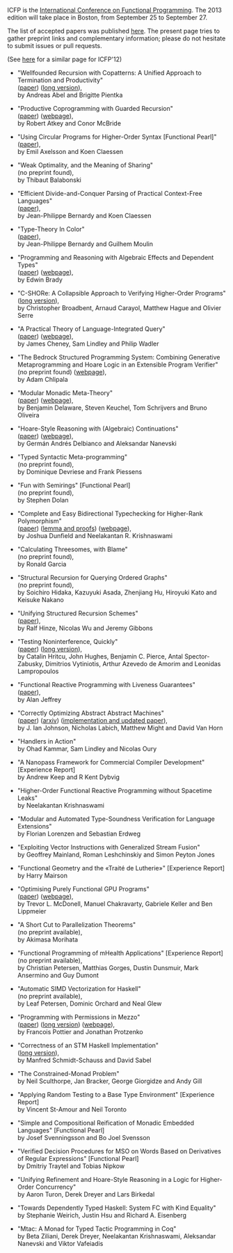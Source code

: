 ICFP is the [International Conference on Functional Programming](http://icfpconference.org/).
The 2013 edition will take place in Boston, from September 25 to September 27.

The list of accepted papers was published [here](http://icfpconference.org/icfp2013/accepted.html). The present page tries to gather preprint links and complementary information; please do not hesitate to submit issues or pull requests.

(See [here](https://github.com/technogeeky/icfp12-paper-links) for a similar page for ICFP'12)

- "Wellfounded Recursion with Copatterns: A Unified Approach to Termination and Productivity"  
  ([paper](http://www.cs.mcgill.ca/~bpientka/papers/icfp13.pdf))
  ([long version](http://www.tcs.ifi.lmu.de/~abel/icfp13-long.pdf)),  
  by Andreas Abel and Brigitte Pientka

- "Productive Coprogramming with Guarded Recursion"  
  ([paper](http://bentnib.org/productive.pdf))
  ([webpage](http://bentnib.org/posts/2013-03-29-productive-coprogramming.html)),  
  by Robert Atkey and Conor McBride

- "Using Circular Programs for Higher-Order Syntax [Functional Pearl]"  
  ([paper](http://www.cse.chalmers.se/~emax/documents/axelsson2013using_DRAFT.pdf)),  
  by Emil Axelsson and Koen Claessen

- "Weak Optimality, and the Meaning of Sharing"  
  (no preprint found),  
  by Thibaut Balabonski

- "Efficient Divide-and-Conquer Parsing of Practical Context-Free Languages"  
  ([paper](http://www.cse.chalmers.se/~bernardy/PP.pdf)),  
  by Jean-Philippe Bernardy and Koen Claessen

- "Type-Theory In Color"  
  ([paper](http://www.cse.chalmers.se/~bernardy/CCCC.pdf)),  
  by Jean-Philippe Bernardy and Guilhem Moulin

- "Programming and Reasoning with Algebraic Effects and Dependent Types"  
  ([paper](http://www.cs.st-andrews.ac.uk/~eb/drafts/effects.pdf))
  ([webpage](http://edwinb.wordpress.com/2013/03/28/programming-and-reasoning-with-algebraic-effects-and-dependent-types/)),  
   by Edwin Brady

- "C-SHORe: A Collapsible Approach to Verifying Higher-Order Programs"  
  ([long version](http://www.cs.rhul.ac.uk/~hague/files/papers/icfp13-long.pdf)),  
  by Christopher Broadbent, Arnaud Carayol, Matthew Hague and Olivier Serre

- "A Practical Theory of Language-Integrated Query"  
  ([paper](http://homepages.inf.ed.ac.uk/jcheney/linq/linq.pdf))
  ([webpage](http://homepages.inf.ed.ac.uk/jcheney/linq/)),  
  by James Cheney, Sam Lindley and Philip Wadler

- "The Bedrock Structured Programming System: Combining Generative Metaprogramming and Hoare Logic in an Extensible Program Verifier"  
  (no preprint found)
  ([webpage](http://adam.chlipala.net/papers/BedrockICFP13/)),  
  by Adam Chlipala

- "Modular Monadic Meta-Theory"  
  ([paper](http://ropas.snu.ac.kr/%7Ebruno/papers/3MT.pdf))
  ([webpage](http://www.cs.utexas.edu/~bendy/3MT/)),  
  by Benjamin Delaware, Steven Keuchel, Tom Schrijvers and Bruno Oliveira

- "Hoare-Style Reasoning with (Algebraic) Continuations"  
  ([paper](http://software.imdea.org/~germand/pubs/httcc-ext.pdf))
  ([webpage](http://software.imdea.org/~germand/HTTcc/)),  
  by Germán Andrés Delbianco and Aleksandar Nanevski

- "Typed Syntactic Meta-programming"  
  (no preprint found),  
  by Dominique Devriese and Frank Piessens

- "Fun with Semirings" [Functional Pearl]  
  (no preprint found),  
  by Stephen Dolan

- "Complete and Easy Bidirectional Typechecking for Higher-Rank Polymorphism"  
  ([paper](http://www.cs.cmu.edu/~joshuad/papers/bidir/Dunfield13_bidir_submitted.pdf))
  ([lemma and proofs](http://www.cs.cmu.edu/~joshuad/papers/bidir/Dunfield13_bidir_submitted_proofs.pdf))
  ([webpage](http://www.cs.cmu.edu/~joshuad/papers/bidir/)),  
  by Joshua Dunfield and Neelakantan R. Krishnaswami

- "Calculating Threesomes, with Blame"  
  (no preprint found),  
  by Ronald Garcia

- "Structural Recursion for Querying Ordered Graphs"  
  (no preprint found),  
  by Soichiro Hidaka, Kazuyuki Asada, Zhenjiang Hu, Hiroyuki Kato and Keisuke Nakano

- "Unifying Structured Recursion Schemes"  
  ([paper](http://www.cs.ox.ac.uk/people/jeremy.gibbons/publications/urs.pdf)),  
  by Ralf Hinze, Nicolas Wu and Jeremy Gibbons

- "Testing Noninterference, Quickly"  
  ([paper](http://research.microsoft.com/en-us/people/dimitris/safeqc-picopaper.pdf))
  ([long version](http://www.crash-safe.org/sites/default/files/testing-noninterference-draft-full_0.pdf)),  
  by Catalin Hritcu, John Hughes, Benjamin C. Pierce, Antal Spector-Zabusky, Dimitrios Vytiniotis, Arthur Azevedo de Amorim and Leonidas Lampropoulos

- "Functional Reactive Programming with Liveness Guarantees"  
  ([paper](http://ect.bell-labs.com/who/ajeffrey/papers/icfp13.pdf)),  
   by Alan Jeffrey

- "Correctly Optimizing Abstract Abstract Machines"  
  ([paper](http://www.ccs.neu.edu/home/ianj/coaam-draft.pdf))
  ([arxiv](http://arxiv.org/abs/1211.3722))
  ([implementation and updated paper](https://github.com/dvanhorn/oaam)),  
  by J. Ian Johnson, Nicholas Labich, Matthew Might and David Van Horn

- "Handlers in Action"  
  by Ohad Kammar, Sam Lindley and Nicolas Oury

- "A Nanopass Framework for Commercial Compiler Development" [Experience Report]  
  by Andrew Keep and R Kent Dybvig

- "Higher-Order Functional Reactive Programming without Spacetime Leaks"  
  by Neelakantan Krishnaswami

- "Modular and Automated Type-Soundness Verification for Language Extensions"  
  by Florian Lorenzen and Sebastian Erdweg

- "Exploiting Vector Instructions with Generalized Stream Fusion"  
  by Geoffrey Mainland, Roman Leshchinskiy and Simon Peyton Jones

- "Functional Geometry and the «Traité de Lutherie»" [Experience Report]  
  by Harry Mairson

- "Optimising Purely Functional GPU Programs"  
  ([paper](http://www.cse.unsw.edu.au/~chak/papers/acc-optim.pdf))
  ([webpage](http://www.cse.unsw.edu.au/~chak/papers/MCKL13.html)),  
  by Trevor L. McDonell, Manuel Chakravarty, Gabriele Keller and Ben Lippmeier

- "A Short Cut to Parallelization Theorems"  
  (no preprint available),  
  by Akimasa Morihata

- "Functional Programming of mHealth Applications" [Experience Report]  
  (no preprint available),  
  by Christian Petersen, Matthias Gorges, Dustin Dunsmuir, Mark Ansermino and Guy Dumont

- "Automatic SIMD Vectorization for Haskell"  
  (no preprint available),  
  by Leaf Petersen, Dominic Orchard and Neal Glew

- "Programming with Permissions in Mezzo"  
  ([paper](http://gallium.inria.fr/~fpottier/publis/pottier-protzenko-mezzo.pdf))
  ([long version](http://gallium.inria.fr/~fpottier/publis/mezzo-icfp2013-long.pdf))
  ([webpage](http://gallium.inria.fr/~protzenk/mezzo-lang/)),  
  by  Francois Pottier and Jonathan Protzenko

- "Correctness of an STM Haskell Implementation"  
  ([long version](http://www.ki.informatik.uni-frankfurt.de/papers/frank/frank50v2.pdf)),  
  by Manfred Schmidt-Schauss and David Sabel

- "The Constrained-Monad Problem"  
  by Neil Sculthorpe, Jan Bracker, George Giorgidze and Andy Gill

- "Applying Random Testing to a Base Type Environment" [Experience Report]  
  by Vincent St-Amour and Neil Toronto

- "Simple and Compositional Reification of Monadic Embedded Languages" [Functional Pearl]  
  by Josef Svenningsson and Bo Joel Svensson

- "Verified Decision Procedures for MSO on Words Based on Derivatives of Regular Expressions" [Functional Pearl]  
  by Dmitriy Traytel and Tobias Nipkow

- "Unifying Refinement and Hoare-Style Reasoning in a Logic for Higher-Order Concurrency"  
  by Aaron Turon, Derek Dreyer and Lars Birkedal

- "Towards Dependently Typed Haskell: System FC with Kind Equality"  
  by Stephanie Weirich, Justin Hsu and Richard A. Eisenberg

- "Mtac: A Monad for Typed Tactic Programming in Coq"  
  by Beta Ziliani, Derek Dreyer, Neelakantan Krishnaswami, Aleksandar Nanevski and Viktor Vafeiadis
